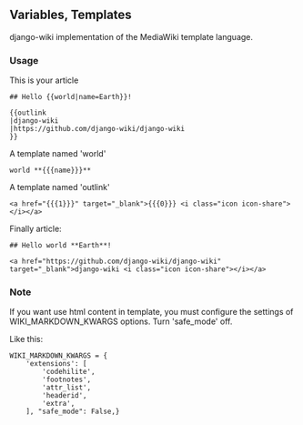 ## Variables, Templates

django-wiki implementation of the MediaWiki template language.

### Usage

This is your article

```
## Hello {{world|name=Earth}}!

{{outlink
|django-wiki
|https://github.com/django-wiki/django-wiki
}}
```

A template named 'world'

```
world **{{{name}}}**
```

A template named 'outlink'

```
<a href="{{{1}}}" target="_blank">{{{0}}} <i class="icon icon-share"></i></a>
```

Finally article:

```
## Hello world **Earth**!

<a href="https://github.com/django-wiki/django-wiki" target="_blank">django-wiki <i class="icon icon-share"></i></a>
```

### Note

If you want use html content in template, you must configure the settings of WIKI_MARKDOWN_KWARGS options. Turn 'safe_mode' off.

Like this:

```
WIKI_MARKDOWN_KWARGS = {
    'extensions': [
        'codehilite',
        'footnotes',
        'attr_list',
        'headerid',
        'extra',
    ], "safe_mode": False,}
```
